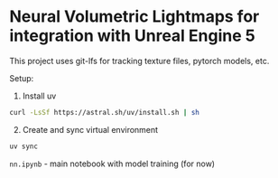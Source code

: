 # Neural Volumetric Lightmaps for integration with Unreal Engine 5

This project uses git-lfs for tracking texture files, pytorch models, etc.

Setup:

1. Install uv
```sh
curl -LsSf https://astral.sh/uv/install.sh | sh
```
2. Create and sync virtual environment
```sh
uv sync
```

`nn.ipynb` - main notebook with model training (for now)

